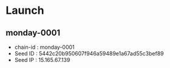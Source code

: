 # Launch

## monday-0001
- chain-id : monday-0001
- Seed ID : 5442c20b950607f946a59489e1a67ad55c3bef89
- Seed IP : 15.165.67.139